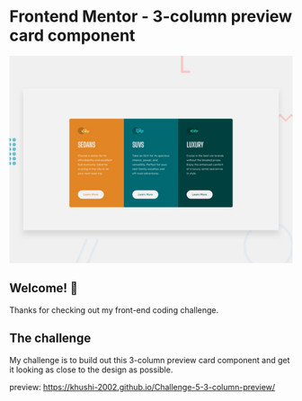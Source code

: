 # Frontend Mentor - 3-column preview card component

![Design preview for the 3-column preview card component coding challenge](./design/desktop-preview.jpg)

## Welcome! 👋

Thanks for checking out my front-end coding challenge.

## The challenge

My challenge is to build out this 3-column preview card component and get it looking as close to the design as possible.

preview: https://khushi-2002.github.io/Challenge-5-3-column-preview/
